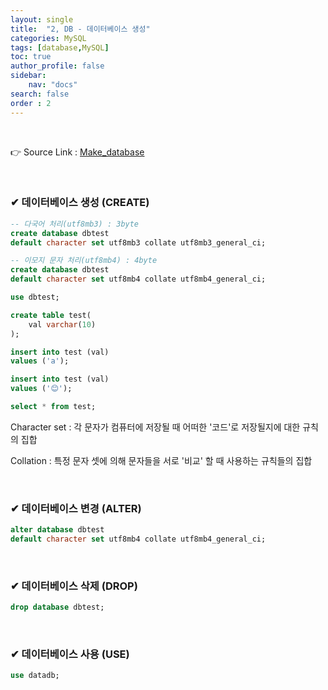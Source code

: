 ```yaml
---
layout: single
title:  "2, DB - 데이터베이스 생성"
categories: MySQL
tags: [database,MySQL]
toc: true
author_profile: false
sidebar:
    nav: "docs"
search: false
order : 2
---
```


<br>

👉 Source Link : [Make_database](https://github.com/Jaehwany/Database/blob/036dc94a641e1156a4abbb18f3fbbba3a5cc7168/1.%20basic/1.%20database_make.sql)

<br>

### ✔ 데이터베이스 생성 (CREATE)



``` sql
-- 다국어 처리(utf8mb3) : 3byte
create database dbtest
default character set utf8mb3 collate utf8mb3_general_ci;
```

``` sql
-- 이모지 문자 처리(utf8mb4) : 4byte
create database dbtest
default character set utf8mb4 collate utf8mb4_general_ci;

use dbtest;

create table test(
	val varchar(10)
);

insert into test (val)
values ('a');

insert into test (val)
values ('😊');

select * from test;
```

Character set : 각 문자가 컴퓨터에 저장될 때 어떠한 '코드'로 저장될지에 대한 규칙의 집합

Collation : 특정 문자 셋에 의해 문자들을 서로 '비교' 할 때 사용하는 규칙들의 집합

<br>

### ✔ 데이터베이스 변경 (ALTER)

``` sql
alter database dbtest
default character set utf8mb4 collate utf8mb4_general_ci;
```

<br>

### ✔ 데이터베이스 삭제 (DROP)

``` sql
drop database dbtest;
```

<br>

### ✔ 데이터베이스 사용 (USE)

``` sql
use datadb;
```
